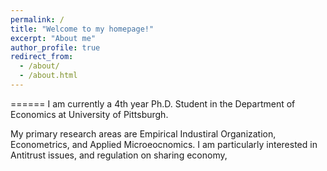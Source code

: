 ```yaml
---
permalink: /
title: "Welcome to my homepage!"
excerpt: "About me"
author_profile: true
redirect_from: 
  - /about/
  - /about.html
---
```

======
I am currently a 4th year Ph.D. Student in the Department of Economics at University of Pittsburgh.

My primary research areas are Empirical Industiral Organization, Econometrics, and Applied Microeocnomics. I am particularly interested in Antitrust issues, and regulation on sharing economy,
